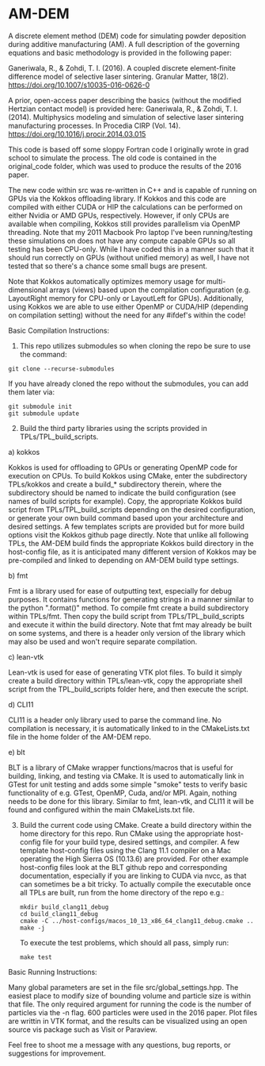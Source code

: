 # AM-DEM

A discrete element method (DEM) code for simulating powder deposition during additive manufacturing (AM).
A full description of the governing equations and basic methodology is provided in the following paper:

Ganeriwala, R., & Zohdi, T. I. (2016). A coupled discrete element-finite difference model of selective 
laser sintering. Granular Matter, 18(2). https://doi.org/10.1007/s10035-016-0626-0

A prior, open-access paper describing the basics (without the modified Hertzian contact model) is provided 
here:
Ganeriwala, R., & Zohdi, T. I. (2014). Multiphysics modeling and simulation of selective laser sintering 
manufacturing processes. In Procedia CIRP (Vol. 14). https://doi.org/10.1016/j.procir.2014.03.015

This code is based off some sloppy Fortran code I originally wrote in grad school to simulate the process.
The old code is contained in the original\_code folder, which was used to produce the results of the
2016 paper.

The new code within src was re-written in C++ and is capable of running on GPUs via the Kokkos offloading
library.  If Kokkos and this code are compiled with either CUDA or HIP the calculations can be performed
on either Nvidia or AMD GPUs, respectively.  However, if only CPUs are available when compiling, 
Kokkos still provides parallelism via OpenMP threading.  Note that my 2011 Macbook Pro laptop I've been 
running/testing these simulations on does not have any compute capable GPUs so all testing has been CPU-only. 
While I have coded this in a manner such that it should run correctly on GPUs (without unified memory)
as well, I have not tested that so there's a chance some small bugs are present.

Note that Kokkos automatically optimizes memory usage for multi-dimensional arrays (views) based upon the 
compilation configuration (e.g. LayoutRight memory for CPU-only or LayoutLeft for GPUs).  Additionally, using
Kokkos we are able to use either OpenMP or CUDA/HIP (depending on compilation setting) without the need for
any #ifdef's within the code!



Basic Compilation Instructions:

1) This repo utilizes submodules so when cloning the repo be sure to use the command:
```
git clone --recurse-submodules
```

If you have already cloned the repo without the submodules, you can add them later via: 
``` 
git submodule init
git submodule update
```


2) Build the third party libraries using the scripts provided in TPLs/TPL\_build\_scripts.

a) kokkos

Kokkos is used for offloading to GPUs or generating OpenMP code for execution on CPUs. To build Kokkos
using CMake, enter the subdirectory TPLs/kokkos and create a build_\* subdirectory therein, where
the subdirectory should be named to indicate the build configuration (see names of build scripts for
example). Copy, the appropriate Kokkos build script from TPLs/TPL\_build\_scripts depending on the 
desired configuration, or generate your own build command based upon your architecture and desired
settings. A few templates scripts are provided but for more build options visit the Kokkos github 
page directly. Note that unlike all following TPLs, the AM-DEM build finds the appropriate Kokkos
build directory in the host-config file, as it is anticipated many different version of Kokkos may be
pre-compiled and linked to depending on AM-DEM build type settings.

b) fmt

Fmt is a library used for ease of outputting text, especially for debug purposes. It contains functions
for generating strings in a manner similar to the python ".format()" method. To compile fmt create
a build subdirectory within TPLs/fmt. Then copy the build script from TPLs/TPL\_build\_scripts and execute
it within the build directory. Note that fmt may already be built on some systems, and there is a header
only version of the library which may also be used and won't require separate compilation.

c) lean-vtk

Lean-vtk is used for ease of generating VTK plot files. To build it simply create a build directory
within TPLs/lean-vtk, copy the appropriate shell script from the TPL\_build\_scripts folder here, and
then execute the script.

d) CLI11
     
CLI11 is a header only library used to parse the command line. No compilation is necessary, it is 
automatically linked to in the CMakeLists.txt file in the home folder of the AM-DEM repo.

e) blt

BLT is a library of CMake wrapper functions/macros that is useful for building, linking, and testing via
CMake. It is used to automatically link in GTest for unit testing and adds some simple "smoke" tests
to verify basic functionality of e.g. GTest, OpenMP, Cuda, and/or MPI. Again, nothing needs to be done 
for this library. Similar to fmt, lean-vtk, and CLI11 it will be found and configured within the main 
CMakeLists.txt file.


3) Build the current code using CMake. Create a build directory within the home directory for this repo. Run
   CMake using the appropriate host-config file for your build type, desired settings, and compiler.
   A few template host-config files using the Clang 11.1 compiler on a Mac operating the High Sierra OS 
   (10.13.6) are provided. For other example host-config files look at the BLT github repo and corresponding
   documentation, especially if you are linking to CUDA via nvcc, as that can sometimes be a bit tricky.
   To actually compile the executable once all TPLs are built, run from the home directory of the repo e.g.:
   ```
   mkdir build_clang11_debug
   cd build_clang11_debug
   cmake -C ../host-configs/macos_10_13_x86_64_clang11_debug.cmake ..
   make -j
   ```

   To execute the test problems, which should all pass, simply run:
   ```
   make test
   ```

   

Basic Running Instructions:

Many global parameters are set in the file src/global\_settings.hpp.  The easiest place to modify size of 
bounding volume and particle size is within that file.  The only required argument for running the code is 
the number of particles via the -n flag.  600 particles were used in the 2016 paper.  Plot files are writtin 
in VTK format, and the results can be visualized using an open source vis package such as Visit or Paraview.



Feel free to shoot me a message with any questions, bug reports, or suggestions for improvement.

